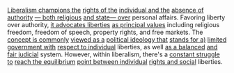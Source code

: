 
[Liberalism champions the](3/2/3/1/.Liberalism) [rights of the](3/2/3/1/2/1/.Property%20Rights) [individual and the](3/1/3/3/3/2/2/_Individual-Society) [absence of authority](2/2/2/3/2/3/.Appeal%20to%20Authority) [— both religious](3/3/1/2/1/1/2/.Christianity) [and state— over](3/2/2/3/_State-Interstate) personal affairs. Favoring liberty over authority, [it advocates liberties](3/2/3/1/_Rights-Liberties) [as principal values](2/2/.Values) including religious freedom, freedom of speech, property rights, and free markets. The [concept is commonly](2/1/3/2/2/2/2/.Concept) [viewed as a](3/3/2/3/2/3/2/.Audience%20Perspective) [political ideology that](3/2/3/3/2/2/1/_Ideology-Electorate) [stands for a)](1/3/1/2/3/2/1/1/1/3/.Acetylacetonate%20(acac)) [limited government with](3/2/3/3/1/2/.Constitutional%20Monarchy) [respect to individual](2/1/1/3/3/1/.Respect) liberties, as well [as a balanced](2/1/2/3/3/1/.Balanced%20View) [and fair judicial](3/2/2/1/3/3/.Judiciary) system. However, within liberalism, there's a [constant struggle to](2/2/1/1/2/1/.Self-Control) [reach the equilibrium](3/1/3/3/2/3/.Equilibrium) [point between individual](1/2/1/2/1/3/3/1/.Point) [rights and social](3/2/2/3/2/2/.Political%20Rights) liberties.


